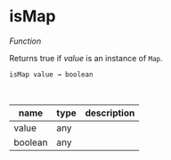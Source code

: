 # isMap

_Function_

Returns true if _value_ is an instance of `Map`.

<pre><code>isMap value &rarr; boolean</code></pre>
<br>

| name | type | description |
|------|------|-------------|
|value|any||
|boolean|any||


